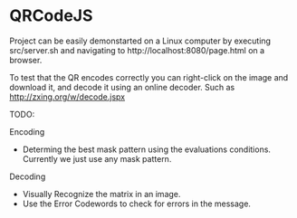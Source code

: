 QRCodeJS
========

Project can be easily demonstarted on a Linux computer by executing src/server.sh
and navigating to http://localhost:8080/page.html on a browser.

To test that the QR encodes correctly you can right-click on the image and
download it, and decode it using an online decoder. Such as
http://zxing.org/w/decode.jspx


TODO:

Encoding
  - Determing the best mask pattern using the evaluations conditions. Currently we just use any mask pattern.

Decoding
  - Visually Recognize the matrix in an image.
  - Use the Error Codewords to check for errors in the message.

